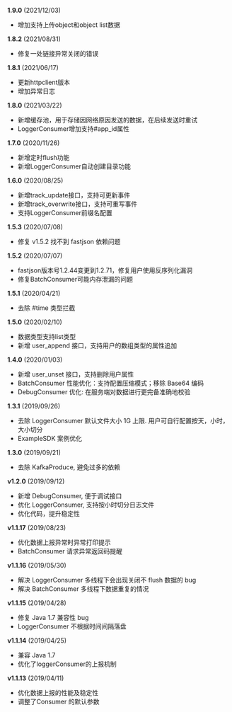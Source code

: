 **1.9.0** (2021/12/03)
- 增加支持上传object和object list数据

**1.8.2** (2021/08/31)
- 修复一处链接异常关闭的错误

**1.8.1** (2021/06/17)
- 更新httpclient版本
- 增加异常日志

**1.8.0** (2021/03/22)
- 新增缓存池，用于存储因网络原因发送的数据，在后续发送时重试
- LoggerConsumer增加支持#app_id属性

**1.7.0** (2020/11/26)
- 新增定时flush功能
- 新增LoggerConsumer自动创建目录功能

**1.6.0** (2020/08/25)
- 新增track_update接口，支持可更新事件
- 新增track_overwrite接口，支持可重写事件
- 支持LoggerConsumer前缀名配置

**1.5.3** (2020/07/08)
- 修复 v1.5.2 找不到 fastjson 依赖问题

**1.5.2** (2020/07/07)
- fastjson版本号1.2.44变更到1.2.71，修复用户使用反序列化漏洞
- 修复BatchConsumer可能内存泄漏的问题

**1.5.1** (2020/04/21)
- 去除 #time 类型拦截

**1.5.0** (2020/02/10)
- 数据类型支持list类型
- 新增 user_append 接口，支持用户的数组类型的属性追加

**1.4.0** (2020/01/03)
- 新增 user_unset 接口，支持删除用户属性
- BatchConsumer 性能优化：支持配置压缩模式；移除 Base64 编码
- DebugConsumer 优化: 在服务端对数据进行更完备准确地校验

**1.3.1** (2019/09/26)
- 去除 LoggerConsumer 默认文件大小 1G 上限. 用户可自行配置按天，小时，大小切分
- ExampleSDK 案例优化

**1.3.0** (2019/09/21)
- 去除 KafkaProduce, 避免过多的依赖

**v1.2.0** (2019/09/12)
- 新增 DebugConsumer, 便于调试接口 
- 优化 LoggerConsumer, 支持按小时切分日志文件
- 优化代码，提升稳定性

**v1.1.17** (2019/08/23)
- 优化数据上报异常时异常打印提示
- BatchConsumer 请求异常返回码提醒

**v1.1.16** (2019/05/30) 
- 解决 LoggerConsumer 多线程下会出现关闭不 flush 数据的 bug
- 解决 BatchConsumer 多线程下数据重复的情况

**v1.1.15** (2019/04/28)
- 修复 Java 1.7 兼容性 bug
- LoggerConsumer 不根据时间间隔落盘

**v1.1.14** (2019/04/25)
- 兼容 Java 1.7
- 优化了loggerConsumer的上报机制

**v1.1.13** (2019/04/11)
- 优化数据上报的性能及稳定性
- 调整了Consumer 的默认参数
